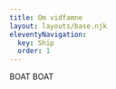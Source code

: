 ```yaml
---
title: Om vidfamne
layout: layouts/base.njk
eleventyNavigation:
  key: Ship
  order: 1
---
```


BOAT BOAT
